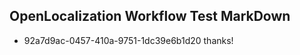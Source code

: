 ## OpenLocalization Workflow Test MarkDown
* 92a7d9ac-0457-410a-9751-1dc39e6b1d20 thanks!

<!--HONumber=Aug16_HO4-->



